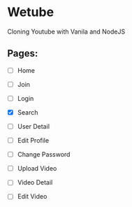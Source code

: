 # Wetube

Cloning Youtube with Vanila and NodeJS

## Pages:

- [ ] Home
- [ ] Join
- [ ] Login
- [x] Search
- [ ] User Detail
- [ ] Edit Profile
- [ ] Change Password 
- [ ] Upload Video
- [ ] Video Detail
- [ ] Edit Video


